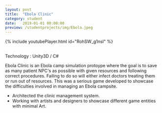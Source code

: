 ```yaml
---
layout: post
title:  "Ebola Clinic"
category: student
date:   2019-01-01 00:00:00
preview: /studentprojects/img/Ebola.jpeg
---
```


{% include youtubePlayer.html id="RohSW_g1nsI" %}

<br/>
Technology : Unity3D / C#
<br/>


Ebola Clinic is an Ebola camp simulation  protoype where the goal is to save as many patient NPC's as possible with given resources and following correct procedures. Failing to do so will either infect doctors treating them or run out of resources.
This was a serious game developed to showcase the difficulties involved in managing an Ebola campsite.

<ul>
<li>Architected the clinic management system. </li>
<li>Working with artists and designers to showcase different game entities with minimal Art.</li>
</ul>

